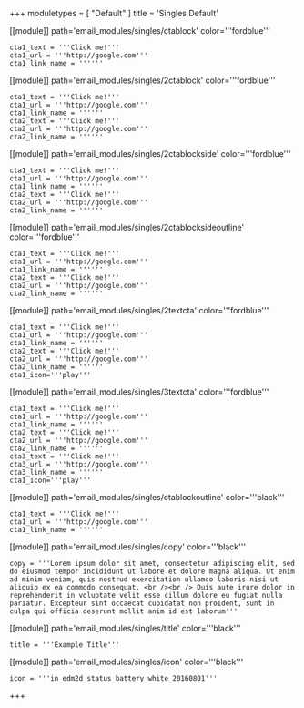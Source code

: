 +++
moduletypes = [ "Default" ]
title = 'Singles Default'

[[module]]
path='email_modules/singles/ctablock'
color='''fordblue'''
	
	cta1_text = '''Click me!'''
	cta1_url = '''http://google.com'''
	cta1_link_name = ''''''

[[module]]
path='email_modules/singles/2ctablock'
color='''fordblue'''
	
	cta1_text = '''Click me!'''
	cta1_url = '''http://google.com'''
	cta1_link_name = ''''''
	cta2_text = '''Click me!'''
	cta2_url = '''http://google.com'''
	cta2_link_name = ''''''
	
[[module]]
path='email_modules/singles/2ctablockside'
color='''fordblue'''
	
	cta1_text = '''Click me!'''
	cta1_url = '''http://google.com'''
	cta1_link_name = ''''''
	cta2_text = '''Click me!'''
	cta2_url = '''http://google.com'''
	cta2_link_name = ''''''
	
[[module]]
path='email_modules/singles/2ctablocksideoutline'
color='''fordblue'''
	
	cta1_text = '''Click me!'''
	cta1_url = '''http://google.com'''
	cta1_link_name = ''''''
	cta2_text = '''Click me!'''
	cta2_url = '''http://google.com'''
	cta2_link_name = ''''''

[[module]]
path='email_modules/singles/2textcta'
color='''fordblue'''
	
	cta1_text = '''Click me!'''
	cta1_url = '''http://google.com'''
	cta1_link_name = ''''''
	cta2_text = '''Click me!'''
	cta2_url = '''http://google.com'''
	cta2_link_name = ''''''
	cta1_icon='''play'''

[[module]]
path='email_modules/singles/3textcta'
color='''fordblue'''
	
	cta1_text = '''Click me!'''
	cta1_url = '''http://google.com'''
	cta1_link_name = ''''''
	cta2_text = '''Click me!'''
	cta2_url = '''http://google.com'''
	cta2_link_name = ''''''
	cta3_text = '''Click me!'''
	cta3_url = '''http://google.com'''
	cta3_link_name = ''''''
	cta1_icon='''play'''

[[module]]
path='email_modules/singles/ctablockoutline'
color='''black'''
	
	cta1_text = '''Click me!'''
	cta1_url = '''http://google.com'''
	cta1_link_name = ''''''

[[module]]
path='email_modules/singles/copy'
color='''black'''
	
	copy = '''Lorem ipsum dolor sit amet, consectetur adipiscing elit, sed do eiusmod tempor incididunt ut labore et dolore magna aliqua. Ut enim ad minim veniam, quis nostrud exercitation ullamco laboris nisi ut aliquip ex ea commodo consequat. <br /><br /> Duis aute irure dolor in reprehenderit in voluptate velit esse cillum dolore eu fugiat nulla pariatur. Excepteur sint occaecat cupidatat non proident, sunt in culpa qui officia deserunt mollit anim id est laborum'''
	
[[module]]
path='email_modules/singles/title'
color='''black'''
	
	title = '''Example Title'''
	
[[module]]
path='email_modules/singles/icon'
color='''black'''
	
	icon = '''in_edm2d_status_battery_white_20160801'''

+++